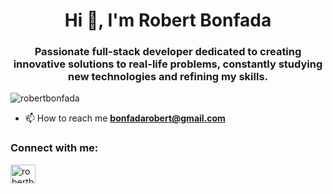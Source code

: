 

<h1 align="center">Hi 👋, I'm Robert Bonfada</h1>

<h3 align="center">Passionate full-stack developer dedicated to creating innovative solutions to real-life problems, constantly studying new technologies and refining my skills.</h3>

<p align="left"> <img src="https://komarev.com/ghpvc/?username=robertbonfada" alt="robertbonfada" /> </p>

- 📫 How to reach me **bonfadarobert@gmail.com**

<p align="left">
<h3 align="left">Connect with me:</h3>

<a href="https://instagram.com/robertbonfada" target="blank"><img align="center" src="https://cdn.jsdelivr.net/npm/simple-icons@3.0.1/icons/instagram.svg" alt="robertbonfada" height="30" width="40" /></a>
</p>
